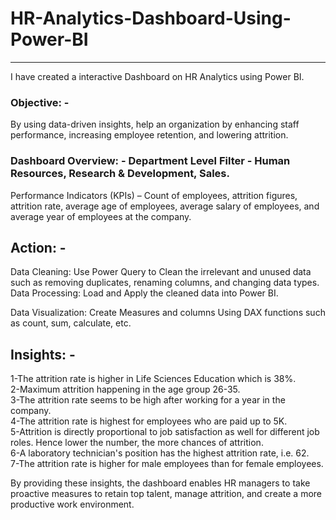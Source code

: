 # HR-Analytics-Dashboard-Using-Power-BI
___

I have created a interactive Dashboard on HR Analytics using Power BI.  

### Objective: - 
By using data-driven insights, help an organization by enhancing staff performance, increasing employee retention, 
and lowering attrition.  

### Dashboard Overview: - Department Level Filter - Human Resources, Research & Development, Sales. 
Performance Indicators (KPIs) – Count of employees, attrition figures, attrition rate, average age of employees,
average salary of employees, and average year of employees at the company.

## Action: -  
Data Cleaning: Use Power Query to Clean the irrelevant and unused data such as removing duplicates, renaming columns,
and changing data types. Data Processing: Load and Apply the cleaned data into Power BI. 

Data Visualization: Create Measures and columns Using DAX functions such as count, sum, calculate, etc.


## Insights: -

1-The attrition rate is higher in Life Sciences Education which is 38%.  
2-Maximum attrition happening in the age group 26-35.  
3-The attrition rate seems to be high after working for a year in the company.  
4-The attrition rate is highest for employees who are paid up to 5K.  
5-Attrition is directly proportional to job satisfaction as well for different job roles. Hence lower the number, the more chances of attrition.  
6-A laboratory technician's position has the highest attrition rate, i.e. 62.  
7-The attrition rate is higher for male employees than for female employees.  

By providing these insights, the dashboard enables HR managers to take proactive measures to retain top talent, manage attrition, and create a more productive work environment.
